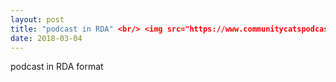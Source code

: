 ```yaml
---
layout: post
title: "podcast in RDA" <br/> <img src="https://www.communitycatspodcast.com/wp-content/uploads/2016/05/CC_Logo_Horizontal_160327FIN-WebRGB.png">
date: 2018-03-04
---
```


<div class="show"> podcast in RDA format </div>
